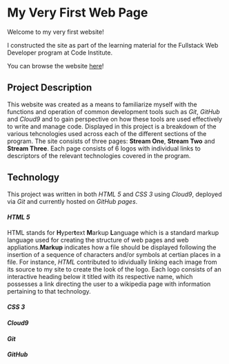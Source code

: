 # My Very First Web Page

Welcome to my very first website!

I constructed the site as part of the learning material for the Fullstack Web Developer program at Code Institute. 

You can browse the website [here](https://sjoates28.github.io/my-first-website-/)!

## Project Description 

This website was created as a means to familiarize myself with the functions and operation of common development tools such as _Git_, _GitHub_ and _Cloud9_ and to gain perspective on how these tools are used effectively to write and manage code. Displayed in this project is a breakdown of the various tehcnologies used across each of the different sections of the program. The site consists of three pages: **Stream One**, **Stream Two** and **Stream Three**. Each page consists of 6 logos with individual links to descriptors of the relevant technologies covered in the program. 

## Technology 

This project was written in both _HTML 5_ and _CSS 3_ using _Cloud9_, deployed via _Git_ and currently hosted on _GitHub pages_. 

#### *HTML 5*
HTML stands for **H**yper**t**ext **M**arkup **L**anguage which is a standard markup language used for creating the structure of web pages and web appliations.**Markup** indicates how a file should be displayed following the insertion of a sequence of characters and/or symbols at certian places in a file. For instance, _HTML_ contributed to  idividually linking each image from its source to my site to create the look of the logo. Each logo consists of an interactive heading below it titled with its respective name, which possesses a link directing the user to a wikipedia page with information pertaining to that technology. 

#### *CSS 3*

#### *Cloud9*

#### *Git*

#### *GitHub* 

